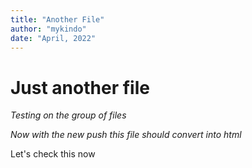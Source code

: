 ```yaml
---
title: "Another File"
author: "mykindo"
date: "April, 2022"
---
```


# Just another file
*Testing on the group of files*

*Now with the new push this file should convert into html*

Let's check this now
